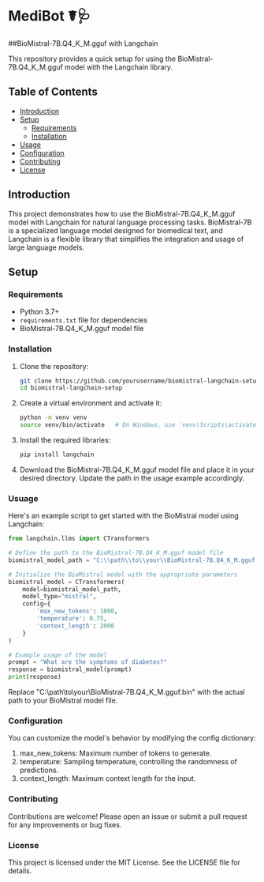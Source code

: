 # MediBot ☤🩺
##BioMistral-7B.Q4_K_M.gguf with Langchain

This repository provides a quick setup for using the BioMistral-7B.Q4_K_M.gguf model with the Langchain library.

## Table of Contents
- [Introduction](#introduction)
- [Setup](#setup)
  - [Requirements](#requirements)
  - [Installation](#installation)
- [Usage](#usage)
- [Configuration](#configuration)
- [Contributing](#contributing)
- [License](#license)

## Introduction

This project demonstrates how to use the BioMistral-7B.Q4_K_M.gguf model with Langchain for natural language processing tasks. BioMistral-7B is a specialized language model designed for biomedical text, and Langchain is a flexible library that simplifies the integration and usage of large language models.

## Setup

### Requirements

- Python 3.7+
- `requirements.txt` file for dependencies
- BioMistral-7B.Q4_K_M.gguf model file

### Installation

1. Clone the repository:
   ```bash
   git clone https://github.com/yourusername/biomistral-langchain-setup.git
   cd biomistral-langchain-setup
   ```
2. Create a virtual environment and activate it:
   ```bash
   python -m venv venv
   source venv/bin/activate   # On Windows, use `venv\Scripts\activate`
   ```
3. Install the required libraries:
   ```bash
   pip install langchain
   ```
4. Download the BioMistral-7B.Q4_K_M.gguf model file and place it in your desired directory. Update the path in the usage example accordingly.

### Usuage
Here's an example script to get started with the BioMistral model using Langchain:
```python
from langchain.llms import CTransformers

# Define the path to the BioMistral-7B.Q4_K_M.gguf model file
biomistral_model_path = "C:\\path\\to\\your\\BioMistral-7B.Q4_K_M.gguf.bin"

# Initialize the BioMistral model with the appropriate parameters
biomistral_model = CTransformers(
    model=biomistral_model_path,
    model_type="mistral",
    config={
        'max_new_tokens': 1000,
        'temperature': 0.75,
        'context_length': 2000
    }
)

# Example usage of the model
prompt = "What are the symptoms of diabetes?"
response = biomistral_model(prompt)
print(response)
```
Replace "C:\\path\\to\\your\\BioMistral-7B.Q4_K_M.gguf.bin" with the actual path to your BioMistral model file.


### Configuration
You can customize the model's behavior by modifying the config dictionary:

1. max_new_tokens: Maximum number of tokens to generate.
2. temperature: Sampling temperature, controlling the randomness of predictions.
3. context_length: Maximum context length for the input.

### Contributing
Contributions are welcome! Please open an issue or submit a pull request for any improvements or bug fixes.

### License
This project is licensed under the MIT License. See the LICENSE file for details.
